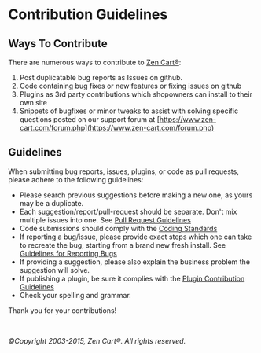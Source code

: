 # Contribution Guidelines

## Ways To Contribute

There are numerous ways to contribute to [Zen Cart&reg;](https://www.zen-cart.com/):

1. Post duplicatable bug reports as Issues on github.
2. Code containing bug fixes or new features or fixing issues on github
3. Plugins as 3rd party contributions which shopowners can install to their own site
4. Snippets of bugfixes or minor tweaks to assist with solving specific questions posted on our support forum at [https://www.zen-cart.com/forum.php](https://www.zen-cart.com/forum.php)

## Guidelines
When submitting bug reports, issues, plugins, or code as pull requests, please adhere to the following guidelines:

* Please search previous suggestions before making a new one, as yours may be a duplicate.
* Each suggestion/report/pull-request should be separate. Don't mix multiple issues into one. See [Pull Request Guidelines](http://docs.zen-cart.com/Contributing/main/pull_requests)
* Code submissions should comply with the [Coding Standards](http://docs.zen-cart.com/Contributing/main/coding_standards)
* If reporting a bug/issue, please provide exact steps which one can take to recreate the bug, starting from a brand new fresh install. See [Guidelines for Reporting Bugs](http://docs.zen-cart.com/Contributing/main/issues)
* If providing a suggestion, please also explain the business problem the suggestion will solve.
* If publishing a plugin, be sure it complies with the [Plugin Contribution Guidelines](https://www.zen-cart.com/content.php?53)
* Check your spelling and grammar.

Thank you for your contributions!


&nbsp;  
  
*&copy;Copyright 2003-2015, Zen Cart&reg;. All rights reserved.*

